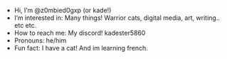 -  Hi, I’m @z0mbied0gxp (or kade!)
-  I’m interested in: Many things! Warrior cats, digital media, art, writing.. etc etc.
-  How to reach me: My discord! kadester5860
-  Pronouns: he/him
-  Fun fact: I have a cat! And im learning french.

<!---
z0mbied0gxp/z0mbied0gxp is a ✨ special ✨ repository because its `README.md` (this file) appears on your GitHub profile.
You can click the Preview link to take a look at your changes.
--->
